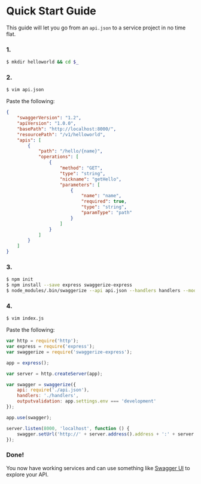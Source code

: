# Quick Start Guide

This guide will let you go from an `api.json` to a service project in no time flat.

### 1.

```bash
$ mkdir helloworld && cd $_
```

### 2.

```bash
$ vim api.json
```

Paste the following:

```json
{
    "swaggerVersion": "1.2",
    "apiVersion": "1.0.0",
    "basePath": "http://localhost:8000/",
    "resourcePath": "/v1/helloworld",
    "apis": [
        {
            "path": "/hello/{name}",
            "operations": [
                {
                    "method": "GET",
                    "type": "string",
                    "nickname": "getHello",
                    "parameters": [
                        {
                            "name": "name",
                            "required": true,
                            "type": "string",
                            "paramType": "path"
                        }
                    ]
                }
            ]
        }
    ]
}
```

### 3.

```bash
$ npm init
$ npm install --save express swaggerize-express
$ node_modules/.bin/swaggerize --api api.json --handlers handlers --models models --tests tests
```

### 4.

```bash
$ vim index.js
```

Paste the following:

```javascript
var http = require('http');
var express = require('express');
var swaggerize = require('swaggerize-express');

app = express();

var server = http.createServer(app);

var swagger = swaggerize({
    api: require('./api.json'),
    handlers: './handlers',
    outputvalidation: app.settings.env === 'development'
});

app.use(swagger);

server.listen(8000, 'localhost', function () {
    swagger.setUrl('http://' + server.address().address + ':' + server.address().port);
});
```

### Done!

You now have working services and can use something like [Swagger UI](https://github.com/wordnik/swagger-ui) to explore your API.
